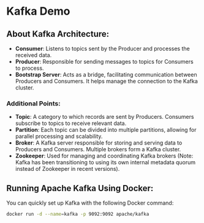 # Kafka Demo  

## About Kafka Architecture: 
+ **Consumer**: Listens to topics sent by the Producer and processes the received data.  
+ **Producer**: Responsible for sending messages to topics for Consumers to process.  
+ **Bootstrap Server**: Acts as a bridge, facilitating communication between Producers and Consumers. It helps manage the connection to the Kafka cluster.  

### Additional Points:
- **Topic**: A category to which records are sent by Producers. Consumers subscribe to topics to receive relevant data.
- **Partition**: Each topic can be divided into multiple partitions, allowing for parallel processing and scalability.
- **Broker**: A Kafka server responsible for storing and serving data to Producers and Consumers. Multiple brokers form a Kafka cluster.
- **Zookeeper**: Used for managing and coordinating Kafka brokers (Note: Kafka has been transitioning to using its own internal metadata quorum instead of Zookeeper in recent versions).

## Running Apache Kafka Using Docker:  
You can quickly set up Kafka with the following Docker command:  

```bash
docker run -d --name=kafka -p 9092:9092 apache/kafka
